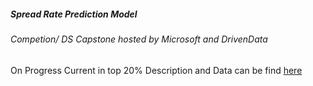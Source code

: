 ##### Spread Rate Prediction Model 
###### Competion/ DS Capstone hosted by Microsoft and DrivenData

 On Progress
 Current in top 20%
 Description and Data can be find [here](https://datasciencecapstone.org/competitions/18/mortgage-rates-from-government-data/data/)

